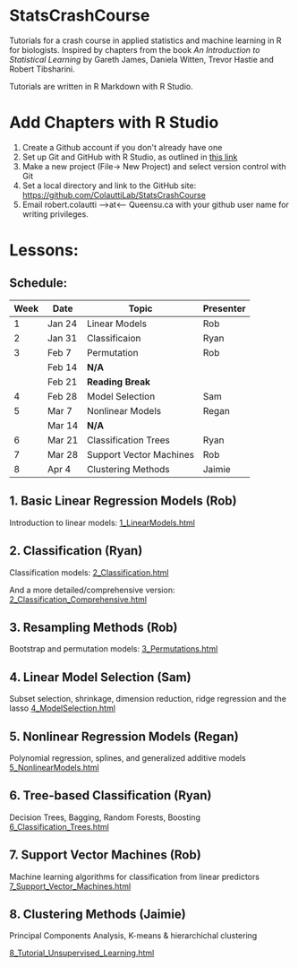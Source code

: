 # StatsCrashCourse

Tutorials for a crash course in applied statistics and machine learning in R for biologists. Inspired by chapters from the book *An Introduction to Statistical Learning* by Gareth James, Daniela Witten, Trevor Hastie and Robert Tibsharini.

Tutorials are written in R Markdown with R Studio.

# Add Chapters with R Studio

1. Create a Github account if you don't already have one
2. Set up Git and GitHub with R Studio, as outlined in [this link](https://support.rstudio.com/hc/en-us/articles/200532077-Version-Control-with-Git-and-SVN)
3. Make a new project (File-> New Project) and select version control with Git
4. Set a local directory and link to the GitHub site: https://github.com/ColauttiLab/StatsCrashCourse
5. Email robert.colautti -->at<-- Queensu.ca with your github user name for writing privileges.


# Lessons:

## Schedule:


|Week | Date | Topic | Presenter 
|-----|------|-------|----------
|1 | Jan 24 | Linear Models | Rob
|2 | Jan 31 | Classificaion | Ryan
|3 | Feb 7 | Permutation | Rob
||Feb 14 | **N/A** |
||Feb 21 | **Reading Break** |
|4 | Feb 28 | Model Selection | Sam
|5 | Mar 7 | Nonlinear Models | Regan
||Mar 14 | **N/A** |
|6 | Mar 21 | Classification Trees | Ryan
|7 | Mar 28 | Support Vector Machines | Rob
|8 | Apr 4 | Clustering Methods | Jaimie

## 1. Basic Linear Regression Models (Rob)

Introduction to linear models: [1_LinearModels.html](1_LinearModels.html) 

## 2. Classification (Ryan)

Classification models: [2_Classification.html](2_Classification.html)

And a more detailed/comprehensive version: [2_Classification_Comprehensive.html](2_Classification_Comprehensive.html)

## 3. Resampling Methods (Rob)

Bootstrap and permutation models: [3_Permutations.html](3_Permutations.html)

## 4. Linear Model Selection (Sam)

Subset selection, shrinkage, dimension reduction, ridge regression and the lasso [4_ModelSelection.html](4_ModelSelection.html)

## 5. Nonlinear Regression Models (Regan)

Polynomial regression, splines, and generalized additive models [5_NonlinearModels.html](5_NonlinearModels.html)

## 6. Tree-based Classification (Ryan)

Decision Trees, Bagging, Random Forests, Boosting
[6_Classification_Trees.html](6_Classification_Trees.html)

## 7. Support Vector Machines (Rob)

Machine learning algorithms for classification from linear predictors
[7_Support_Vector_Machines.html](7_Support_Vector_Machines.html)

## 8. Clustering Methods (Jaimie)

Principal Components Analysis, K-means & hierarchichal clustering

[8_Tutorial_Unsupervised_Learning.html](8_Tutorial_Unsupervised_Learning.html)




